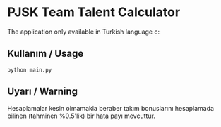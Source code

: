 # PJSK Team Talent Calculator
The application only available in Turkish language c:

## Kullanım / Usage
```python main.py```

## Uyarı / Warning
Hesaplamalar kesin olmamakla beraber takım bonuslarını hesaplamada bilinen (tahminen %0.5'lik) bir hata payı mevcuttur.

